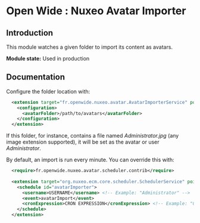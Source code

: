 Open Wide : Nuxeo Avatar Importer
=================================

## Introduction

This module watches a given folder to import its content as avatars.

**Module state:** Used in production

## Documentation

Configure the folder location with:

```xml
  <extension target="fr.openwide.nuxeo.avatar.AvatarImporterService" point="config">
    <configuration>
      <avatarFolder>/path/to/avatars</avatarFolder>
    </configuration>
  </extension>
```

If this folder, for instance, contains a file named *Administrator.jpg* (any image extension supported), it will be set as the avatar or user *Administrator*.

By default, an import is run every minute. You can override this with:

```xml
  <require>fr.openwide.nuxeo.avatar.scheduler.contrib</require>
  
  <extension target="org.nuxeo.ecm.core.scheduler.SchedulerService" point="schedule">
    <schedule id="avatarImporter">
      <username>USERNAME</username> <!-- Example: "Administrator" -->
      <event>avatarImport</event>
      <cronExpression>CRON EXPRESSION</cronExpression> <!-- Example: "0 * * * * ?" -->
    </schedule>
  </extension>
```
